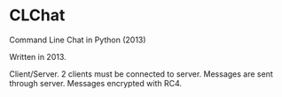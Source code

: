# CLChat
Command Line Chat in Python (2013)

Written in 2013.

Client/Server.
2 clients must be connected to server.
Messages are sent through server.
Messages encrypted with RC4.
